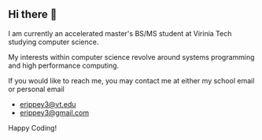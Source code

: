 ## Hi there 👋

I am currently an accelerated master's BS/MS student at Virinia Tech studying computer science.

My interests within computer science revolve around systems programming and high performance computing.

If you would like to reach me, you may contact me at either my school email or personal email 
- [erippey3@vt.edu](mailto:erippey3@vt.edu)
- [erippey3@gmail.com](mailto:erippey3@gmail.com)

Happy Coding!

